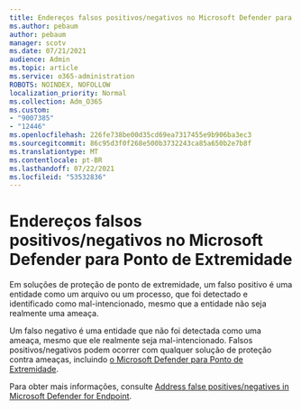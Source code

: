 ```yaml
---
title: Endereços falsos positivos/negativos no Microsoft Defender para Ponto de Extremidade
ms.author: pebaum
author: pebaum
manager: scotv
ms.date: 07/21/2021
audience: Admin
ms.topic: article
ms.service: o365-administration
ROBOTS: NOINDEX, NOFOLLOW
localization_priority: Normal
ms.collection: Adm_O365
ms.custom:
- "9007385"
- "12446"
ms.openlocfilehash: 226fe738be00d35cd69ea7317455e9b906ba3ec3
ms.sourcegitcommit: 86c95d3f0f268e500b3732243ca85a650b2e7b8f
ms.translationtype: MT
ms.contentlocale: pt-BR
ms.lasthandoff: 07/22/2021
ms.locfileid: "53532836"
---
```

# <a name="address-false-positivesnegatives-in-microsoft-defender-for-endpoint"></a>Endereços falsos positivos/negativos no Microsoft Defender para Ponto de Extremidade

Em soluções de proteção de ponto de extremidade, um falso positivo é uma entidade como um arquivo ou um processo, que foi detectado e identificado como mal-intencionado, mesmo que a entidade não seja realmente uma ameaça. 

Um falso negativo é uma entidade que não foi detectada como uma ameaça, mesmo que ele realmente seja mal-intencionado. Falsos positivos/negativos podem ocorrer com qualquer solução de proteção contra ameaças, incluindo [o Microsoft Defender para Ponto de Extremidade](/microsoft-365/security/defender-endpoint/microsoft-defender-endpoint).

Para obter mais informações, consulte [Address false positives/negatives in Microsoft Defender for Endpoint](/microsoft-365/security/defender-endpoint/defender-endpoint-false-positives-negatives).

